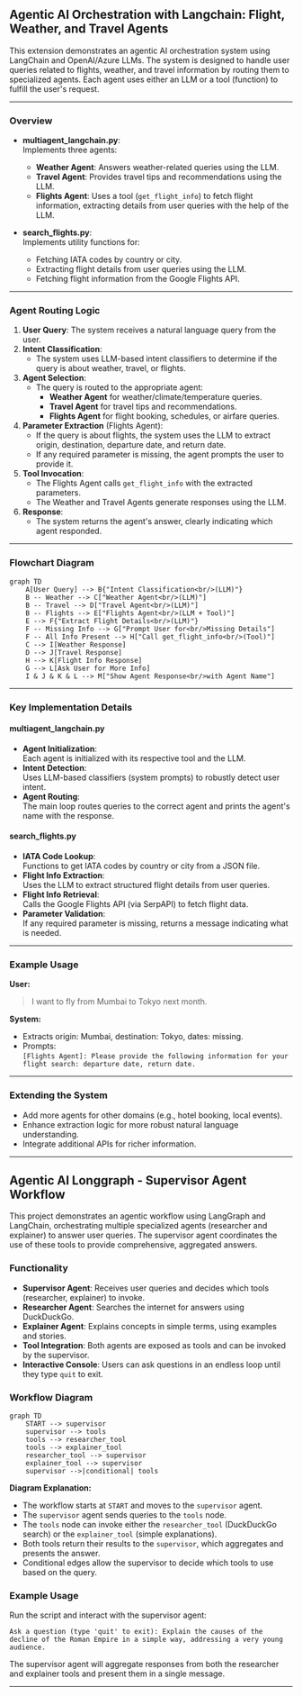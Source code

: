 ## Agentic AI Orchestration with Langchain: Flight, Weather, and Travel Agents

This extension demonstrates an agentic AI orchestration system using LangChain and OpenAI/Azure LLMs. The system is designed to handle user queries related to flights, weather, and travel information by routing them to specialized agents. Each agent uses either an LLM or a tool (function) to fulfill the user's request.

---

### Overview

- **multiagent_langchain.py**:  
  Implements three agents:
  - **Weather Agent**: Answers weather-related queries using the LLM.
  - **Travel Agent**: Provides travel tips and recommendations using the LLM.
  - **Flights Agent**: Uses a tool (`get_flight_info`) to fetch flight information, extracting details from user queries with the help of the LLM.

- **search_flights.py**:  
  Implements utility functions for:
  - Fetching IATA codes by country or city.
  - Extracting flight details from user queries using the LLM.
  - Fetching flight information from the Google Flights API.

---

### Agent Routing Logic

1. **User Query**: The system receives a natural language query from the user.
2. **Intent Classification**:  
   - The system uses LLM-based intent classifiers to determine if the query is about weather, travel, or flights.
3. **Agent Selection**:  
   - The query is routed to the appropriate agent:
     - **Weather Agent** for weather/climate/temperature queries.
     - **Travel Agent** for travel tips and recommendations.
     - **Flights Agent** for flight booking, schedules, or airfare queries.
4. **Parameter Extraction** (Flights Agent):  
   - If the query is about flights, the system uses the LLM to extract origin, destination, departure date, and return date.
   - If any required parameter is missing, the agent prompts the user to provide it.
5. **Tool Invocation**:  
   - The Flights Agent calls `get_flight_info` with the extracted parameters.
   - The Weather and Travel Agents generate responses using the LLM.
6. **Response**:  
   - The system returns the agent's answer, clearly indicating which agent responded.

---

### Flowchart Diagram

```mermaid
graph TD
    A[User Query] --> B{"Intent Classification<br/>(LLM)"}
    B -- Weather --> C["Weather Agent<br/>(LLM)"]
    B -- Travel --> D["Travel Agent<br/>(LLM)"]
    B -- Flights --> E["Flights Agent<br/>(LLM + Tool)"]
    E --> F{"Extract Flight Details<br/>(LLM)"}
    F -- Missing Info --> G["Prompt User for<br/>Missing Details"]
    F -- All Info Present --> H["Call get_flight_info<br/>(Tool)"]
    C --> I[Weather Response]
    D --> J[Travel Response]
    H --> K[Flight Info Response]
    G --> L[Ask User for More Info]
    I & J & K & L --> M["Show Agent Response<br/>with Agent Name"]
```

---

### Key Implementation Details

#### multiagent_langchain.py

- **Agent Initialization**:  
  Each agent is initialized with its respective tool and the LLM.
- **Intent Detection**:  
  Uses LLM-based classifiers (system prompts) to robustly detect user intent.
- **Agent Routing**:  
  The main loop routes queries to the correct agent and prints the agent's name with the response.

#### search_flights.py

- **IATA Code Lookup**:  
  Functions to get IATA codes by country or city from a JSON file.
- **Flight Info Extraction**:  
  Uses the LLM to extract structured flight details from user queries.
- **Flight Info Retrieval**:  
  Calls the Google Flights API (via SerpAPI) to fetch flight data.
- **Parameter Validation**:  
  If any required parameter is missing, returns a message indicating what is needed.

---

### Example Usage

**User:**  
> I want to fly from Mumbai to Tokyo next month.

**System:**  
- Extracts origin: Mumbai, destination: Tokyo, dates: missing.
- Prompts:  
  `[Flights Agent]: Please provide the following information for your flight search: departure date, return date.`

---

### Extending the System

- Add more agents for other domains (e.g., hotel booking, local events).
- Enhance extraction logic for more robust natural language understanding.
- Integrate additional APIs for richer information.

---

## Agentic AI Longgraph - Supervisor Agent Workflow

This project demonstrates an agentic workflow using LangGraph and LangChain, orchestrating multiple specialized agents (researcher and explainer) to answer user queries. The supervisor agent coordinates the use of these tools to provide comprehensive, aggregated answers.

### Functionality

- **Supervisor Agent**: Receives user queries and decides which tools (researcher, explainer) to invoke.
- **Researcher Agent**: Searches the internet for answers using DuckDuckGo.
- **Explainer Agent**: Explains concepts in simple terms, using examples and stories.
- **Tool Integration**: Both agents are exposed as tools and can be invoked by the supervisor.
- **Interactive Console**: Users can ask questions in an endless loop until they type `quit` to exit.

### Workflow Diagram

```mermaid
graph TD
    START --> supervisor
    supervisor --> tools
    tools --> researcher_tool
    tools --> explainer_tool
    researcher_tool --> supervisor
    explainer_tool --> supervisor
    supervisor -->|conditional| tools
```

**Diagram Explanation:**  
- The workflow starts at `START` and moves to the `supervisor` agent.
- The `supervisor` agent sends queries to the `tools` node.
- The `tools` node can invoke either the `researcher_tool` (DuckDuckGo search) or the `explainer_tool` (simple explanations).
- Both tools return their results to the `supervisor`, which aggregates and presents the answer.
- Conditional edges allow the supervisor to decide which tools to use based on the query.

### Example Usage

Run the script and interact with the supervisor agent:

```
Ask a question (type 'quit' to exit): Explain the causes of the decline of the Roman Empire in a simple way, addressing a very young audience.
```

The supervisor agent will aggregate responses from both the researcher and explainer tools and present them in a single message.

---

